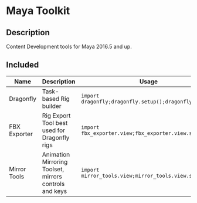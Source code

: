 # Maya Toolkit

## Description

Content Development tools for Maya 2016.5 and up.

## Included

Name | Description | Usage
--- | --- | ---
Dragonfly | Task-based Rig builder | `import dragonfly;dragonfly.setup();dragonfly.show();`
FBX Exporter | Rig Export Tool best used for Dragonfly rigs | `import fbx_exporter.view;fbx_exporter.view.show();`
Mirror Tools | Animation Mirroring Toolset, mirrors controls and keys | `import mirror_tools.view;mirror_tools.view.show();`